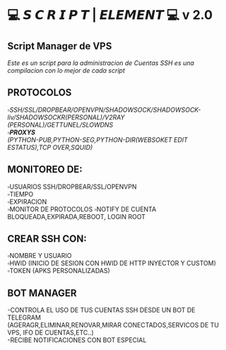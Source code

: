 # 💻 𝙎 𝘾 𝙍 𝙄 𝙋 𝙏 | 𝙀𝙇𝙀𝙈𝙀𝙉𝙏 💻  v 2.0

## **Script Manager de VPS**   
_Este es un script para la administracion de Cuentas SSH es una compilacion con lo mejor de cada script_

## **PROTOCOLOS**
_▫️SSH/SSL/DROPBEAR/OPENVPN/SHADOWSOCK/SHADOWSOCK-liv/SHADOWSOCKR(PERSONAL)/V2RAY (PERSONAL)/GETTUNEL/SLOWDNS_   
_▫️**PROXYS**_   
_(PYTHON-PUB,PYTHON-SEG,PYTHON-DIR(WEBSOKET EDIT ESTATUS),TCP OVER,SQUID)_   

## **MONITOREO DE:**   
▫️USUARIOS SSH/DROPBEAR/SSL/OPENVPN   
▫️TIEMPO  
▫️EXPIRACION  
▫️MONITOR DE PROTOCOLOS 
▫️NOTIFY DE CUENTA BLOQUEADA,EXPIRADA,REBOOT, LOGIN ROOT

## **CREAR SSH CON:**   
▫️NOMBRE Y USUARIO  
▫️HWID (INICIO DE SESION CON HWID DE HTTP INYECTOR Y CUSTOM)   
▫️TOKEN (APKS PERSONALIZADAS)  

## **BOT MANAGER**  
-CONTROLA EL USO DE TUS CUENTAS SSH DESDE UN BOT DE TELEGRAM  
(AGERAGR,ELIMINAR,RENOVAR,MIRAR CONECTADOS,SERVICOS DE TU VPS, IFO DE CUENTAS,ETC..)  
-RECIBE NOTIFICACIONES CON BOT ESPECIAL 
